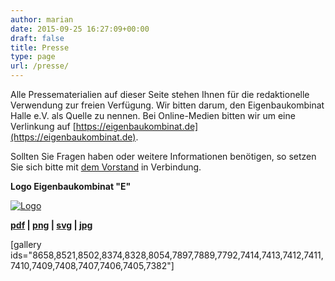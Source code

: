```yaml
---
author: marian
date: 2015-09-25 16:27:09+00:00
draft: false
title: Presse
type: page
url: /presse/
---
```


Alle Pressematerialien auf dieser Seite stehen Ihnen für die redaktionelle Verwendung zur freien Verfügung. Wir bitten darum, den Eigenbaukombinat Halle e.V. als Quelle zu nennen. Bei Online-Medien bitten wir um eine Verlinkung auf [https://eigenbaukombinat.de](https://eigenbaukombinat.de).

Sollten Sie Fragen haben oder weitere Informationen benötigen, so setzen Sie sich bitte mit [dem Vorstand](mailto:vorstand@eigenbaukombinat.de?subject=Presseanfrage) in Verbindung.



**Logo Eigenbaukombinat "E"**




[![Logo](/wp-content/uploads/2013/05/Logo-298x300.png)
](/wp-content/uploads/2013/05/Logo.png)




**[pdf](/wp-content/uploads/2013/05/logo.pdf) | [png](/wp-content/uploads/2013/05/Logo.png) | [svg](/wp-content/uploads/2013/05/logo.svg) | [jpg](/wp-content/uploads/2013/05/Logo-1018x1024.jpg)**



[gallery ids="8658,8521,8502,8374,8328,8054,7897,7889,7792,7414,7413,7412,7411,7410,7409,7408,7407,7406,7405,7382"]

